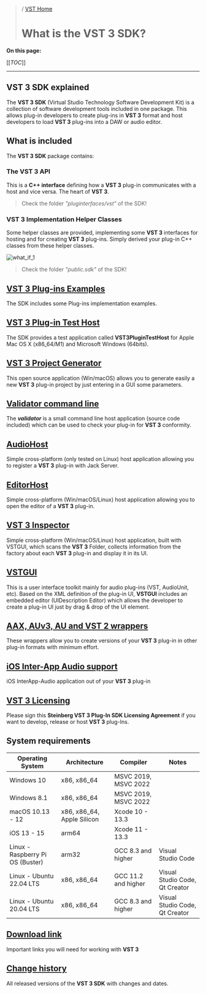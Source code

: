 >/ [VST Home](../)
>
># What is the VST 3 SDK?

**On this page:**

[[_TOC_]]

---

## VST 3 SDK explained

The **VST 3 SDK** (Virtual Studio Technology Software Development Kit) is a collection of software development tools included in one package. This allows plug-in developers to create plug-ins in **VST 3** format and host developers to load **VST 3** plug-ins into a DAW or audio editor.

## What is included

The **VST 3 SDK** package contains:

### The VST 3 API

This is a **C++ interface** defining how a **VST 3** plug-in communicates with a host and vice versa. The heart of **VST 3**.

>Check the folder *"pluginterfaces/vst"* of the SDK!

### VST 3 Implementation Helper Classes

Some helper classes are provided, implementing some **VST 3** interfaces for hosting and for creating **VST 3** plug-ins. Simply derived your plug-in C++ classes from these helper classes.

![what_if_1](../../resources/what_is_1.png)

>Check the folder *"public.sdk"* of the SDK!

## [VST 3 Plug-ins Examples](../What+is+the+VST+3+SDK/Plug-in+Examples.md)

The SDK includes some Plug-ins implementation examples.

## [VST 3 Plug-in Test Host](../What+is+the+VST+3+SDK/Plug-in+Test+Host.md)

The SDK provides a test application called **VST3PluginTestHost** for Apple Mac OS X (x86_64/M1) and Microsoft Windows (64bits).

## [VST 3 Project Generator](../What+is+the+VST+3+SDK/Project+Generator.md)

This open source application (Win/macOS) allows you to generate easily a new **VST 3** plug-in project by just entering in a GUI some parameters.

## [Validator command line](../What+is+the+VST+3+SDK/Validator.md)

The ***validator*** is a small command line host application (source code included) which can be used to check your plug-in for **VST 3** conformity.

## [AudioHost](../What+is+the+VST+3+SDK/AudioHost.md)

Simple cross-platform (only tested on Linux) host application allowing you to register a **VST 3** plug-in with Jack Server.

## [EditorHost](../What+is+the+VST+3+SDK/EditorHost.md)

Simple cross-platform (Win/macOS/Linux) host application allowing you to open the editor of a **VST 3** plug-in.

## [VST 3 Inspector](../What+is+the+VST+3+SDK/VST3Inspector.md)

Simple cross-platform (Win/macOS/Linux) host application, built with VSTGUI, which scans the **VST 3** Folder, collects information from the factory about each **VST 3** plug-in and display it in its UI.

## [VSTGUI](../What+is+the+VST+3+SDK/VSTGUI.md)

This is a user interface toolkit mainly for audio plug-ins (VST, AudioUnit, etc). Based on the XML definition of the plug-in UI, **VSTGUI** includes an embedded editor (UIDescription Editor) which allows the developer to create a plug-in UI just by drag & drop of the UI element.

## [AAX, AUv3, AU and VST 2 wrappers](../What+is+the+VST+3+SDK/Wrappers/Index.md)

These wrappers allow you to create versions of your **VST 3** plug-in in other plug-in formats with minimum effort.

## [iOS Inter-App Audio support](../What+is+the+VST+3+SDK/iOS+Inter-App+Audio+support.md)

iOS InterApp-Audio application out of your **VST 3** plug-in

## [VST 3 Licensing](../VST+3+Licensing/Index.md)

Please sign this **Steinberg VST 3 Plug-In SDK Licensing Agreement** if you want to develop, release or host **VST 3** plug-Ins.

## System requirements

| Operating System                  | Architecture                  | Compiler              | Notes                             |
| --------------------------------- | ----------------------------- | --------------------- | --------------------------------- |
| Windows 10                        | x86, x86_64                   | MSVC 2019, MSVC 2022  |                                   |
| Windows 8.1                       | x86, x86_64                   | MSVC 2019, MSVC 2022  |                                   |
| macOS 10.13 - 12                  | x86, x86_64, Apple Silicon    | Xcode 10 - 13.3       |                                   |
| iOS 13 - 15                       | arm64                         | Xcode 11 - 13.3       |                                   |
| Linux - Raspberry Pi OS (Buster)  | arm32                         | GCC 8.3 and higher    | Visual Studio Code                |
| Linux - Ubuntu 22.04 LTS          | x86, x86_64                   | GCC 11.2 and higher   | Visual Studio Code, Qt Creator    |
| Linux - Ubuntu 20.04 LTS          | x86, x86_64                   | GCC 8.3 and higher    | Visual Studio Code, Qt Creator    |

## [Download link](../Getting+Started/Links.md)

Important links you will need for working with **VST 3**

## [Change history](../Versions/Index.md)

All released versions of the **VST 3 SDK** with changes and dates.
